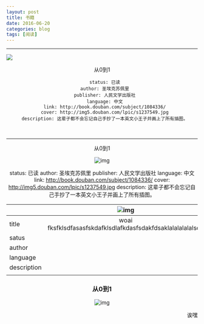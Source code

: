 ```yaml
---
layout: post
title: 书籍
date: 2016-06-20
categories: blog
tags: [阅读]
---
```




---

![](https://images-cn.ssl-images-amazon.com/images/I/419MxjW5kCL._AA160_.jpg) <center>从0到1<center>

      status: 已读
      author: 圣埃克苏佩里
      publisher: 人民文学出版社
      language: 中文
      link: http://book.douban.com/subject/1084336/
      cover: http://img5.douban.com/lpic/s1237549.jpg
      description: 这辈子都不会忘记自己手抄了一本英文小王子并画上了所有插图。
​   

___

从0到1

![img](https://images-cn.ssl-images-amazon.com/images/I/419MxjW5kCL._AA160_.jpg)  

  status: 已读
  author: 圣埃克苏佩里
  publisher: 人民文学出版社
  language: 中文
  link: http://book.douban.com/subject/1084336/
  cover: http://img5.douban.com/lpic/s1237549.jpg
  description: 这辈子都不会忘记自己手抄了一本英文小王子并画上了所有插图。









|             | ![img](https://images-cn.ssl-images-amazon.com/images/I/419MxjW5kCL._AA160_.jpg) |
| :---------- | :--------------------------------------: |
| title       | woai fksfklsdfasasfskdafklsdlafkdasfsdakfdsaklalalalalalsdk |
| satus       |                                          |
| author      |                                          |
| language    |                                          |
| description |                                          |
|             |                                          |

 ### 从0到1                          







![img](https://images-cn.ssl-images-amazon.com/images/I/419MxjW5kCL._AA160_.jpg) 

<p align="right">诶嘿</p>

<p align="right"></p>



​                                                                                                         